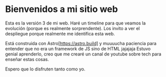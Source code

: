 # Bienvenidos a mi sitio web 

Esta es la versión 3 de mi web. Haré un timeline para que veamos la evolución (porque es realmente sorprendente). Los invito a ver el despliegue porque realmente me identifica esta web.

Está construida con Astro[https://astro.build] y muuuucha paciencia para entender que no era un framework de JS sino de HTML jajajaja Estuvo genial aprenderlo, creo que me crearé un canal de youtube sobre tech para enseñar estas cosas.

Espero que lo disfruten tanto como yo.

